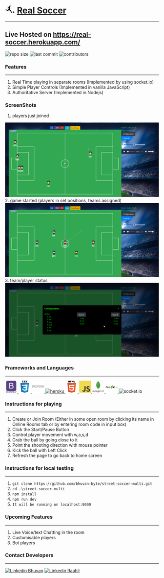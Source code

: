 #  <img src="./client/assets/favicon.ico" width="32" /> <a href="http://real-soccer.herokuapp.com/">Real Soccer</a>
---

## Live Hosted on https://real-soccer.herokuapp.com/
![repo size](https://img.shields.io/github/repo-size/bhuvan-byte/street-soccer-multi?style=plastic) ![last commit](https://img.shields.io/github/last-commit/bhuvan-byte/street-soccer-multi) ![contributors](https://img.shields.io/github/contributors/bhuvan-byte/street-soccer-multi)


### Features
---
1. Real Time playing in separate rooms (Implemented by using socket.io)
1. Simple Player Controls (Implemented in vanilla JavaScript)
1. Authoritative Server (Implemented in Nodejs)

### ScreenShots
1. players just joined
<img src="./client/assets/one.png"/>
2. game started (players in set positions, teams assigned)
<img src="./client/assets/two.png"/>
3. team/player status
<img src="./client/assets/config.png"/>

### Frameworks and Languages
---
<p align="left"> <a href="https://getbootstrap.com" target="_blank"> <img src="https://raw.githubusercontent.com/devicons/devicon/master/icons/bootstrap/bootstrap-plain-wordmark.svg" alt="bootstrap" width="40" height="40"/> </a> <a href="https://www.w3schools.com/css/" target="_blank"> <img src="https://raw.githubusercontent.com/devicons/devicon/master/icons/css3/css3-original-wordmark.svg" alt="css3" width="40" height="40"/> </a> <a href="https://expressjs.com" target="_blank"> <img src="https://raw.githubusercontent.com/devicons/devicon/master/icons/express/express-original-wordmark.svg" alt="express" width="40" height="40"/> </a> <a href="https://heroku.com" target="_blank"> <img src="https://www.vectorlogo.zone/logos/heroku/heroku-icon.svg" alt="heroku" width="40" height="40"/> </a> <a href="https://www.w3.org/html/" target="_blank"> <img src="https://raw.githubusercontent.com/devicons/devicon/master/icons/html5/html5-original-wordmark.svg" alt="html5" width="40" height="40"/> </a> <a href="https://developer.mozilla.org/en-US/docs/Web/JavaScript" target="_blank"> <img src="https://raw.githubusercontent.com/devicons/devicon/master/icons/javascript/javascript-original.svg" alt="javascript" width="40" height="40"/> </a> <a href="https://www.mongodb.com/" target="_blank"> <img src="https://raw.githubusercontent.com/devicons/devicon/master/icons/mongodb/mongodb-original-wordmark.svg" alt="mongodb" width="40" height="40"/> </a> <a href="https://nodejs.org" target="_blank"> <img src="https://raw.githubusercontent.com/devicons/devicon/master/icons/nodejs/nodejs-original-wordmark.svg" alt="nodejs" width="40" height="40"/> </a>
<img src="https://socket.io/css/images/logo.svg" alt="socket.io" height="40" /> </p>

### Instructions for playing
---
1. Create or Join Room (Either in some open room by clicking its name in Online Rooms tab or by entering room code in input box)
1. Click the Start/Pause Button
1. Control player movement with w,a,s,d
1. Grab the ball by going close to it
1. Point the shooting direction with mouse pointer
1. Kick the ball with Left Click
1. Refresh the page to go back to home screen

### Instructions for local testing
---
1. `git clone https://github.com/bhuvan-byte/street-soccer-multi.git`
1. `cd .\street-soccer-multi`
1. `npm install`
1. `npm run dev`
1. `It will be running on localhost:8000`


### Upcoming Features
---
1. Live Voice/text Chatting in the room
1. Customisable players
1. Bot players

### Contact Developers
---
[![Linkedin](https://i.stack.imgur.com/gVE0j.png) Bhuvan](https://www.linkedin.com/in/bhuvan1)
[![Linkedin](https://i.stack.imgur.com/gVE0j.png) Raahil](https://www.linkedin.com/in/raahilbadiani)
